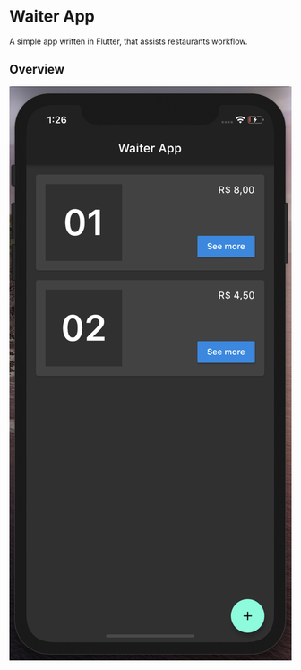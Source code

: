 # Waiter App

A simple app written in Flutter, that assists restaurants workflow.

## Overview

![launch view](./app_screen_shot.png)
